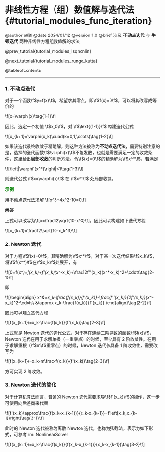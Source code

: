 非线性方程（组）数值解与迭代法 {#tutorial_modules_func_iteration}
============

@author 赵曦
@date 2024/01/12
@version 1.0
@brief 涉及 **不动点迭代** 与 **牛顿迭代** 两种非线性方程组数值解的求法

@prev_tutorial{tutorial_modules_lsqnonlin}

@next_tutorial{tutorial_modules_runge_kutta}

@tableofcontents

------

### 1. 不动点迭代

对于一个函数\f$y=f(x)\f$，希望求其零点，即\f$f(x)=0\f$，可以将其改写成等价的

\f[x=\varphi(x)\tag{1-1}\f]

因此，选定一个初值 \f$x_0\f$，对 \f$\text{(1-1)}\f$ 构建迭代公式

\f[x_{k+1}=\varphi(x_k)\quad(k=0,1,\cdots)\tag{1-2}\f]

如果该迭代最终收敛于精确解，则这种方法被称为<b>不动点迭代法</b>，需要特别注意的是，选择的迭代函数\f$\varphi(x)\f$不能发散，也就是需要满足一定的收敛条件，这里给出<b>局部收敛</b>的判断方法。令\f$(x)=0\f$的精确解为\f$x^*\f$，若满足

\f[\left|\varphi'(x^*)\right|<1\tag{1-3}\f]

则迭代公式 \f$x=\varphi(x)\f$ 在 \f$x^*\f$ 处局部收敛。

<span style="color: green">**示例**</span>

用不动点迭代法求解 \f[x^3+4x^2-10=0\f]

**解答**

上式可以改写为\f[x=\frac12\sqrt{10-x^3}\f]，因此可以构建如下迭代方程

\f[x_{k+1}=\frac12\sqrt{10-x_k^3}\f]

### 2. Newton 迭代

对于方程\f$f(x)=0\f$，其精确解为\f$x^*\f$，对于某一次迭代结果\f$x_k\f$，将\f$f(x^*)\f$在\f$x_k\f$处展开，有

\f[0=f(x^*)=f(x_k)+f'(x_k)(x^*-x_k)+\frac12f''(x_k)(x^*-x_k)^2+\cdots\tag{2-1}\f]

即

\f[\begin{align}
x^*&=x_k-\frac{f(x_k)}{f'(x_k)}-\frac{f''(x_k)}{2f'(x_k)}(x^*-x_k)^2-\cdots\\
&\approx x_k-\frac{f(x_k)}{f'(x_k)}
\end{align}\tag{2-2}\f]

因此可以建立迭代方程

\f[f(x_{k+1})=x_k-\frac{f(x_k)}{f'(x_k)}\tag{2-3}\f]

上式就是 Newton 迭代的迭代公式，对于存在连续二阶导数的函数\f$f(x)\f$，Newton 迭代在用于求解单根（一重零点）的时候，至少具有 2 阶收敛性。在用于求解重根（\f$m\f$重零点）的时候，Newton 迭代仅具备 1 阶收敛性，需要改写为

\f[f(x_{k+1})=x_k-m\frac{f(x_k)}{f'(x_k)}\tag{2-3}\f]

方可实现 2 阶收敛。

### 3. Newton 迭代的简化

对于计算机算法而言，普通的 Newton 迭代需要求导\f$f'(x_k)\f$的操作，这一步可使用向后差商来代替

\f[f'(x_k)\approx\frac{f(x_k-x_{k-1})}{x_k-x_{k-1}}=f\left[x_k,x_{k-1}\right]\tag{3-1}\f]

此时的 Newton 迭代被称为离散 Newton 迭代，也称为弦截法，表示为如下形式，可参考 rm::NonlinearSolver

\f[f(x_{k+1})=x_k-\frac{f(x_k)}{f(x_k-x_{k-1})}(x_k-x_{k-1})\tag{3-2}\f]
